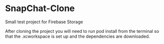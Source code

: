 # SnapChat-Clone
Small test project for Firebase Storage

After cloning the project you will need to run pod install from the terminal so that the .xcworkspace is set up and the dependencies are downloaded.
